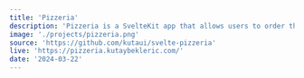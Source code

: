 ```yaml
---
title: 'Pizzeria'
description: 'Pizzeria is a SvelteKit app that allows users to order their favorite dishes. It includes an in-depth admin panel for restaurant owners to manage orders, dishes, and users. The app operates with zero API routes, relying only on form actions and the new Svelte runes.'
image: './projects/pizzeria.png'
source: 'https://github.com/kutaui/svelte-pizzeria'
live: 'https://pizzeria.kutaybekleric.com/'
date: '2024-03-22'
---
```

